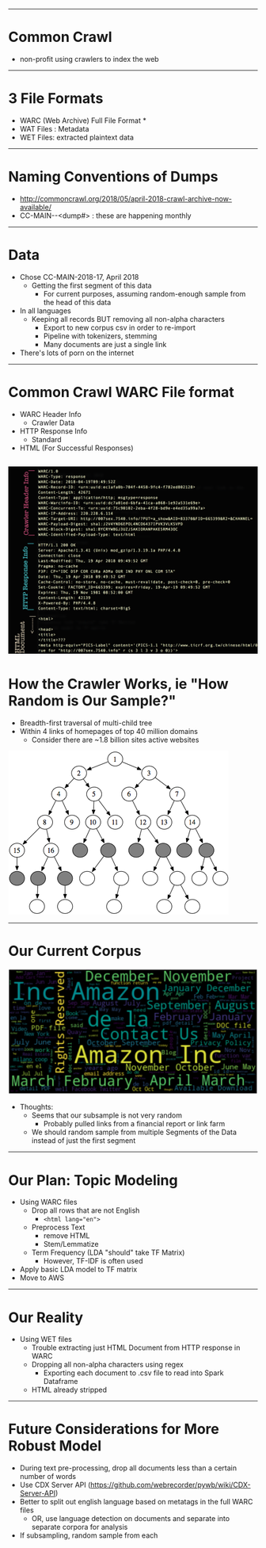 --------------------------------------------------------

# Common Crawl
  * non-profit using crawlers to index the web

--------------------------------------------------------
# 3 File Formats
  * WARC (Web Archive) Full File Format
    *
  * WAT Files : Metadata
  * WET Files: extracted plaintext data

--------------------------------------------------------

# Naming Conventions of Dumps
  * http://commoncrawl.org/2018/05/april-2018-crawl-archive-now-available/
  * CC-MAIN-<Year>-<dump#> : these are happening monthly

--------------------------------------------------------

# Data
  * Chose CC-MAIN-2018-17, April 2018
    * Getting the first segment of this data
      * For current purposes, assuming random-enough sample from the head of this data
  * In all languages
    * Keeping all records BUT removing all non-alpha characters
      * Export to new corpus csv in order to re-import
      * Pipeline with tokenizers, stemming
      * Many documents are just a single link
  * There's lots of porn on the internet

--------------------------------------------------------
# Common Crawl WARC File format
  * WARC Header Info
    * Crawler Data
  * HTTP Response Info
    * Standard
  * HTML (For Successful Responses)

![warc format](images/00_warc-format.png)
--------------------------------------------------------
# How the Crawler Works, ie "How Random is Our Sample?"
  * Breadth-first traversal of multi-child tree
   * Within 4 links of homepages of top 40 million domains
     * Consider there are ~1.8 billion sites active websites

![Breadth](images/breadth-first.png)

--------------------------------------------------------
# Our Current Corpus

![current corpus word map](images/word_map.png)
 * Thoughts:
   * Seems that our subsample is not very random
     * Probably pulled links from a financial report or link farm
   * We should random sample from multiple Segments of the Data instead of just the first segment

--------------------------------------------------------
# Our Plan: Topic Modeling
  * Using WARC files
    * Drop all rows that are not English
      * `<html lang="en">`
    * Preprocess Text
      * remove HTML
      * Stem/Lemmatize
    * Term Frequency (LDA "should" take TF Matrix)
      * However, TF-IDF is often used
  * Apply basic LDA model to TF matrix
  * Move to AWS

--------------------------------------------------------
# Our Reality
  * Using WET files
    * Trouble extracting just HTML Document from HTTP response in WARC
    * Dropping all non-alpha characters using regex
      * Exporting each document to .csv file to read into Spark Dataframe
    * HTML already stripped

--------------------------------------------------------
# Future Considerations for More Robust Model
  * During text pre-processing, drop all documents less than a certain number of words
  * Use CDX Server API (https://github.com/webrecorder/pywb/wiki/CDX-Server-API)
  * Better to split out english language based on metatags in the full WARC files
    * OR, use language detection on documents and separate into separate corpora for analysis
  * If subsampling, random sample from each
